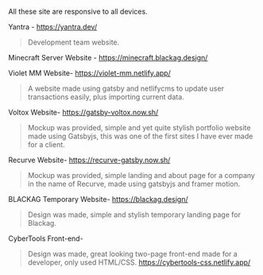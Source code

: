 All these site are responsive to all devices.

Yantra -
https://yantra.dev/
>Development team website.

Minecraft Server Website -
https://minecraft.blackag.design/

Violet MM Website-
https://violet-mm.netlify.app/
>A website made using gatsby and netlifycms to update user transactions easily, plus importing current data.

Voltox Website-
https://gatsby-voltox.now.sh/
>Mockup was provided, simple and yet quite stylish portfolio website made using Gatsbyjs, this was one of the first sites I have ever made for a client.

Recurve Website-
https://recurve-gatsby.now.sh/
>Mockup was provided, simple landing and about page for a company in the name of Recurve, made using gatsbyjs and framer motion.

BLACKAG Temporary Website-
https://blackag.design/
>Design was made, simple and stylish temporary landing page for Blackag.

CyberTools Front-end-
>Design was made, great looking two-page front-end made for a developer, only used HTML/CSS.
https://cybertools-css.netlify.app/
